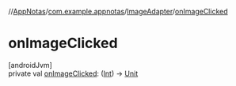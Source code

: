 //[AppNotas](../../../index.md)/[com.example.appnotas](../index.md)/[ImageAdapter](index.md)/[onImageClicked](on-image-clicked.md)

# onImageClicked

[androidJvm]\
private val [onImageClicked](on-image-clicked.md): ([Int](https://kotlinlang.org/api/latest/jvm/stdlib/kotlin-stdlib/kotlin/-int/index.html)) -&gt; [Unit](https://kotlinlang.org/api/latest/jvm/stdlib/kotlin-stdlib/kotlin/-unit/index.html)
